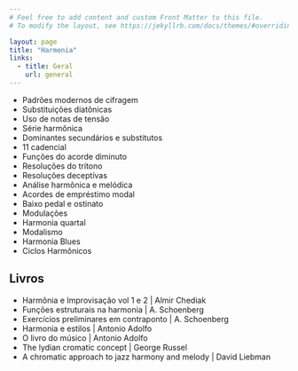 ```yaml
---
# Feel free to add content and custom Front Matter to this file.
# To modify the layout, see https://jekyllrb.com/docs/themes/#overriding-theme-defaults

layout: page
title: "Harmonia"
links:
  - title: Geral
    url: general
---
```


* Padrões modernos de cifragem
* Substituições diatônicas
* Uso de notas de tensão
* Série harmônica
* Dominantes secundários e substitutos
* 11 cadencial
* Funções do acorde diminuto
* Resoluções do trítono
* Resoluções deceptívas
* Análise harmônica e melódica
* Acordes de empréstimo modal
* Baixo pedal e ostinato
* Modulações
* Harmonia quartal
* Modalismo
* Harmonia Blues
* Ciclos Harmônicos

## Livros

* Harmônia e Improvisação vol 1 e 2 | Almir Chediak
* Funções estruturais na harmonia | A. Schoenberg
* Exercícios preliminares em contraponto | A. Schoenberg
* Harmonia e estilos | Antonio Adolfo
* O livro do músico | Antonio Adolfo
* The lydian cromatic concept | George Russel
* A chromatic approach to jazz harmony and melody | David Liebman
